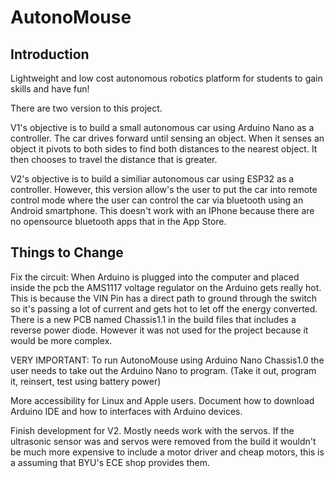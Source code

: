 # AutonoMouse

## Introduction
Lightweight and low cost autonomous robotics platform for students to gain skills and have fun!

There are two version to this project. 

V1's objective is to build a small autonomous car using Arduino Nano as a controller. The car drives forward until sensing an object. When it senses an object it pivots to both sides to find both distances to the nearest object. It then chooses to travel the distance that is greater. 

V2's objective is to build a similiar autonomous car using ESP32 as a controller. However, this version
allow's the user to put the car into remote control mode where the user can control the car via bluetooth
using an Android smartphone. This doesn't work with an IPhone because there are no opensource bluetooth apps 
that in the App Store. 

## Things to Change
Fix the circuit: When Arduino is plugged into the computer and placed inside the pcb the AMS1117 voltage regulator on the Arduino gets really hot.
This is because the VIN Pin has a direct path to ground through the switch so it's passing a lot of current and gets hot to let off the energy converted. 
There is a new PCB named Chassis1.1 in the build files that includes a reverse power diode. However it was not used for the project because it would be more complex. 

VERY IMPORTANT: To run AutonoMouse using Arduino Nano Chassis1.0 the user needs to take out the Arduino Nano to program. (Take it out, program it, reinsert, test using battery power) 

More accessibility for Linux and Apple users. Document how to download Arduino IDE and how to interfaces with Arduino devices.

Finish development for V2. Mostly needs work with the servos. If the ultrasonic sensor was 
and servos were removed from the build it wouldn't be much more expensive to include a 
motor driver and cheap motors, this is a assuming that BYU's ECE shop provides them. 





